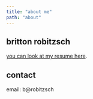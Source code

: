 ```yaml
---
title: "about me"
path: "about"
---
```


## britton robitzsch

[you can look at my resume here](/resume).


## contact

email: b@robitzsch
